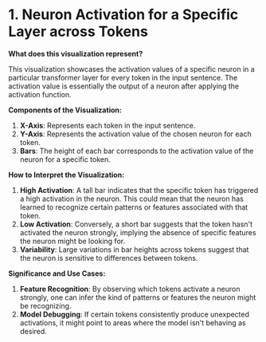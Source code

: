 # **1. Neuron Activation for a Specific Layer across Tokens**

**What does this visualization represent?**

This visualization showcases the activation values of a specific neuron in a particular transformer layer for every token in the input sentence. The activation value is essentially the output of a neuron after applying the activation function.

**Components of the Visualization:**

1. **X-Axis**: Represents each token in the input sentence.
2. **Y-Axis**: Represents the activation value of the chosen neuron for each token.
3. **Bars**: The height of each bar corresponds to the activation value of the neuron for a specific token.

**How to Interpret the Visualization:**

1. **High Activation**: A tall bar indicates that the specific token has triggered a high activation in the neuron. This could mean that the neuron has learned to recognize certain patterns or features associated with that token.
2. **Low Activation**: Conversely, a short bar suggests that the token hasn't activated the neuron strongly, implying the absence of specific features the neuron might be looking for.
3. **Variability**: Large variations in bar heights across tokens suggest that the neuron is sensitive to differences between tokens.

**Significance and Use Cases:**

1. **Feature Recognition**: By observing which tokens activate a neuron strongly, one can infer the kind of patterns or features the neuron might be recognizing.
2. **Model Debugging**: If certain tokens consistently produce unexpected activations, it might point to areas where the model isn't behaving as desired.
